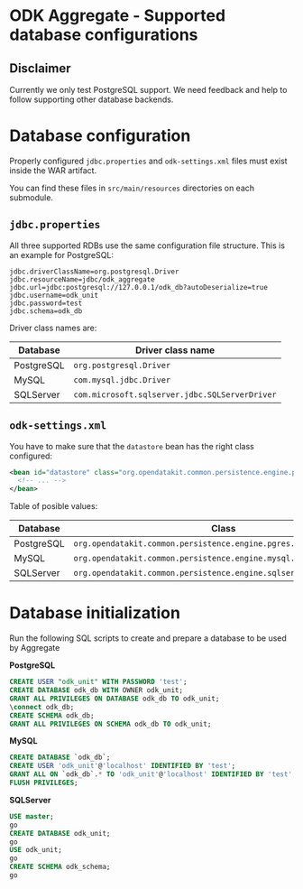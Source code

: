 # ODK Aggregate - Supported database configurations

## Disclaimer

Currently we only test PostgreSQL support. We need feedback and help to follow supporting other database backends.

# Database configuration

Properly configured `jdbc.properties` and `odk-settings.xml` files must exist inside the WAR artifact.

You can find these files in `src/main/resources` directories on each submodule.

## `jdbc.properties`

All three supported RDBs use the same configuration file structure. This is an example for PostgreSQL:

```properties
jdbc.driverClassName=org.postgresql.Driver
jdbc.resourceName=jdbc/odk_aggregate
jdbc.url=jdbc:postgresql://127.0.0.1/odk_db?autoDeserialize=true
jdbc.username=odk_unit
jdbc.password=test
jdbc.schema=odk_db
```

Driver class names are:

| Database   | Driver class name                              |
| ---------- | ---------------------------------------------- |
| PostgreSQL | `org.postgresql.Driver`                        |
| MySQL      | `com.mysql.jdbc.Driver`                        |
| SQLServer  | `com.microsoft.sqlserver.jdbc.SQLServerDriver` |

## `odk-settings.xml`

You have to make sure that the `datastore` bean has the right class configured:

```xml
<bean id="datastore" class="org.opendatakit.common.persistence.engine.pgres.DatastoreImpl">
  <!-- ... -->
</bean>
```

Table of posible values:

| Database          | Class                                                               |
| ----------------- | ------------------------------------------------------------------- |
| PostgreSQL        | `org.opendatakit.common.persistence.engine.pgres.DatastoreImpl`     |
| MySQL             | `org.opendatakit.common.persistence.engine.mysql.DatastoreImpl`     |
| SQLServer         | `org.opendatakit.common.persistence.engine.sqlserver.DatastoreImpl` |

# Database initialization

Run the following SQL scripts to create and prepare a database to be used by Aggregate

**PostgreSQL**

```sql
CREATE USER "odk_unit" WITH PASSWORD 'test';
CREATE DATABASE odk_db WITH OWNER odk_unit;
GRANT ALL PRIVILEGES ON DATABASE odk_db TO odk_unit;
\connect odk_db;
CREATE SCHEMA odk_db;
GRANT ALL PRIVILEGES ON SCHEMA odk_db TO odk_unit;
```

**MySQL**

```sql
CREATE DATABASE `odk_db`;
CREATE USER 'odk_unit'@'localhost' IDENTIFIED BY 'test';
GRANT ALL ON `odk_db`.* TO 'odk_unit'@'localhost' IDENTIFIED BY 'test';
FLUSH PRIVILEGES;
```

**SQLServer**

```sql
USE master;
go
CREATE DATABASE odk_unit;
go
USE odk_unit;
go
CREATE SCHEMA odk_schema;
go
```

